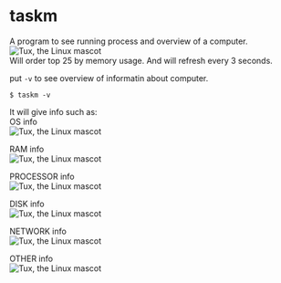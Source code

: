 # taskm  

A program to see running process and overview of a computer.  
![Tux, the Linux mascot](/home/vricap/Downloads/example1.png)  
Will order top 25 by memory usage. And will refresh every 3 seconds.  

put `-v` to see overview of informatin about computer.  
```
$ taskm -v
```  
It will give info such as:  
OS info  
![Tux, the Linux mascot](/home/vricap/Downloads/example2.png)  

RAM info  
![Tux, the Linux mascot](/home/vricap/Downloads/example3.png)  

PROCESSOR info  
![Tux, the Linux mascot](/home/vricap/Downloads/example4.png)  

DISK info  
![Tux, the Linux mascot](/home/vricap/Downloads/example5.png)  

NETWORK info  
![Tux, the Linux mascot](/home/vricap/Downloads/example6.png)  

OTHER info  
![Tux, the Linux mascot](/home/vricap/Downloads/example7.png)  
